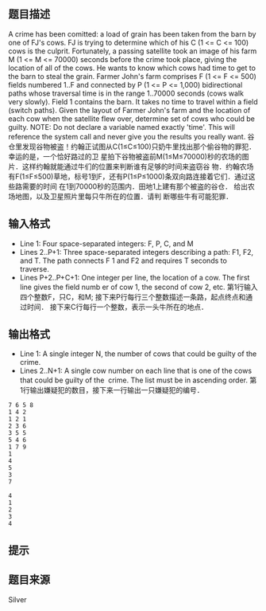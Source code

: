 


## 题目描述
A crime has been comitted: a load of grain has been taken from the barn by one of FJ's cows. FJ is trying to determine which of his C (1 <= C <= 100) cows is the culprit. Fortunately, a passing satellite took an image of his farm M (1 <= M <= 70000) seconds before the crime took place, giving the location of all of the cows. He wants to know which cows had time to get to the barn to steal the grain. Farmer John's farm comprises F (1 <= F <= 500) fields numbered 1..F and connected by P (1 <= P <= 1,000) bidirectional paths whose traversal time is in the range 1..70000 seconds (cows walk very slowly). Field 1 contains the barn. It takes no time to travel within a field (switch paths). Given the layout of Farmer John's farm and the location of each cow when the satellite flew over, determine set of cows who could be guilty. NOTE: Do not declare a variable named exactly 'time'. This will reference the system call and never give you the results you really want. 
谷仓里发现谷物被盗！约翰正试图从C(1≤C≤100)只奶牛里找出那个偷谷物的罪犯．幸运的是，一个恰好路过的卫
星拍下谷物被盗前M(1≤M≤70000)秒的农场的图片．这样约翰就能通过牛们的位置来判断谁有足够的时间来盗窃谷
物．约翰农场有F(1≤F≤500)草地，标号1到F，还有P(1≤P≤1000)条双向路连接着它们．通过这些路需要的时间
在1到70000秒的范围内．田地1上建有那个被盗的谷仓． 给出农场地图，以及卫星照片里每只牛所在的位置．请判
断哪些牛有可能犯罪．
## 输入格式
* Line 1: Four space-separated integers: F, P, C, and M 
* Lines 2..P+1: Three space-separated integers describing a path: F1, F2, and T. The path connects F
1 and F2 and requires T seconds to traverse. 
* Lines P+2..P+C+1: One integer per line, the location of a cow. The first line gives the field numb
er of cow 1, the second of cow 2, etc.
第1行输入四个整数F，只C，和M;
接下来P行每行三个整数描述一条路，起点终点和通过时间．
接下来C行每行一个整数，表示一头牛所在的地点．
## 输出格式
* Line 1: A single integer N, the number of cows that could be guilty of the crime.
* Lines 2..N+1: A single cow number on each line that is one of the cows that could be guilty of the
 crime. The list must be in ascending order.
第1行输出嫌疑犯的数目，接下来一行输出一只嫌疑犯的编号．

```input1
7 6 5 8
1 4 2
1 2 1
2 3 6
3 5 5
5 4 6
1 7 9
1
4
5
3
7

```
```output1
4
1
2
3
4
```

## 提示
## 题目来源
Silver


